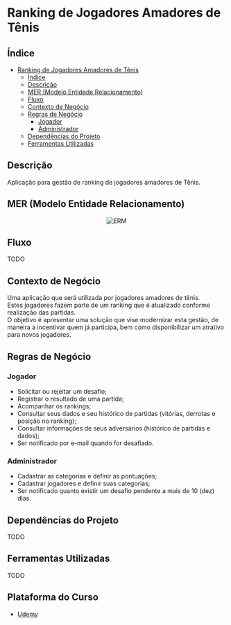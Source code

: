 # Ranking de Jogadores Amadores de Tênis

## Índice
<!--ts-->
* [Ranking de Jogadores Amadores de Tênis](#ranking-de-jogadores-amadores-de-tênis)
    * [Índice](#índice)
    * [Descrição](#descrição)
    * [MER (Modelo Entidade Relacionamento)](#mer-modelo-entidade-relacionamento)
    * [Fluxo](#fluxo)
    * [Contexto de Negócio](#contexto-de-negócio)
    * [Regras de Negócio](#regras-de-negócio)
        * [Jogador](#jogador)
        * [Administrador](#administrador)
    * [Dependências do Projeto](#dependências-do-projeto)
    * [Ferramentas Utilizadas](#ferramentas-utilizadas)
<!--te-->

## Descrição
Aplicação para gestão de ranking de jogadores amadores de Tênis.

## MER (Modelo Entidade Relacionamento)
<div align="center">
    <img align="center" alt="ERM" src="">
</div>

## Fluxo
TODO

## Contexto de Negócio
Uma aplicação que será utilizada por jogadores amadores de tênis.<br>
Estes jogadores fazem parte de um ranking que é atualizado conforme realização das partidas.<br>
O objetivo é apresentar uma solução que vise modernizar esta gestão, de maneira a incentivar quem já participa, bem como disponibilizar um atrativo para novos jogadores.<br>

## Regras de Negócio

### Jogador
- Solicitar ou rejeitar um desafio;
- Registrar o resultado de uma partida;
- Acompanhar os rankings;
- Consultar seus dados e seu histórico de partidas (vitórias, derrotas e posição no ranking);
- Consultar informações de seus adversários (histórico de partidas e dados);
- Ser notificado por e-mail quando for desafiado.

### Administrador
- Cadastrar as categorias e definir as pontuações;
- Cadastrar jogadores e definir suas categorias;
- Ser notificado quanto existir um desafio pendente a mais de 10 (dez) dias.

## Dependências do Projeto
TODO

## Ferramentas Utilizadas
TODO

## Plataforma do Curso
- [Udemy](https://www.udemy.com/)
